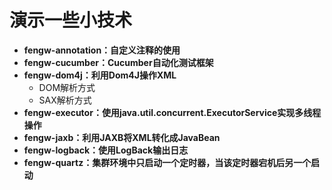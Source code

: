 # 演示一些小技术

* **fengw-annotation：自定义注释的使用**
* **fengw-cucumber：Cucumber自动化测试框架**
* **fengw-dom4j：利用Dom4J操作XML**
    * DOM解析方式
	* SAX解析方式
* **fengw-executor：使用java.util.concurrent.ExecutorService实现多线程操作**
* **fengw-jaxb：利用JAXB将XML转化成JavaBean**
* **fengw-logback：使用LogBack输出日志**
* **fengw-quartz：集群环境中只启动一个定时器，当该定时器宕机后另一个启动**